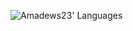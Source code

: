 <!--
**amadews23/amadews23** is a ✨ _special_ ✨ repository because its `README.md` (this file) appears on your GitHub profile.

![Amadews23' Languages](https://github-readme-stats.vercel.app/api/top-langs/?username=amadews23&langs_count=8&layout=compact)
-->
![Amadews23' Languages](https://github-readme-stats-sigma-five.vercel.app/api/top-langs/?username=amadews23&&theme=react&line_height=40&hide=css)
